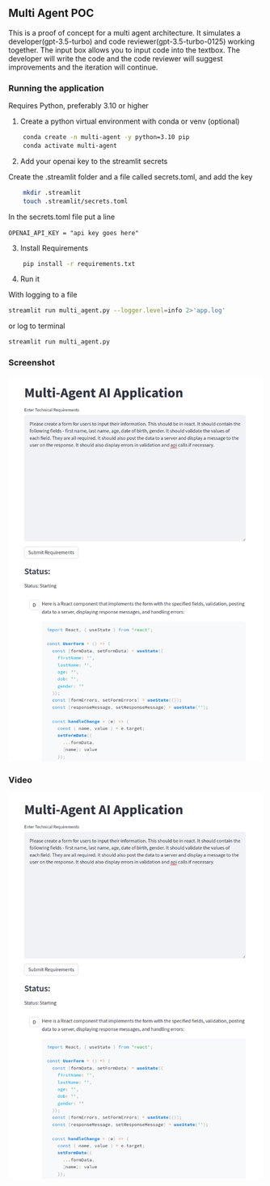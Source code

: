 ## Multi Agent POC

This is a proof of concept for a multi agent architecture. It simulates a developer(gpt-3.5-turbo) and code reviewer(gpt-3.5-turbo-0125) working together. The input box allows you to input code into the textbox. The developer will write the code and the code reviewer will suggest improvements and the iteration will continue. 



### Running the application

Requires Python, preferably 3.10 or higher

1. Create a python virtual environment with conda or venv (optional)

```bash
    conda create -n multi-agent -y python=3.10 pip
    conda activate multi-agent
```

2. Add your openai key to the streamlit secrets

Create the .streamlit folder and a file called secrets.toml, and add the key

```bash
    mkdir .streamlit
    touch .streamlit/secrets.toml
```

In the secrets.toml file put a line

```OPENAI_API_KEY = "api key goes here"```

3. Install Requirements

```bash
    pip install -r requirements.txt
```

4. Run it

With logging to a file

```bash
streamlit run multi_agent.py --logger.level=info 2>'app.log'
```

or log to terminal

```bash
streamlit run multi_agent.py
```

### Screenshot

![Multi Agent](Multiagent.png?raw=true "Multi Agent")

### Video

[![Multi Agent](Multiagent.png)](MultiAgentForm-2024-02-24_13.57.26.mp4)